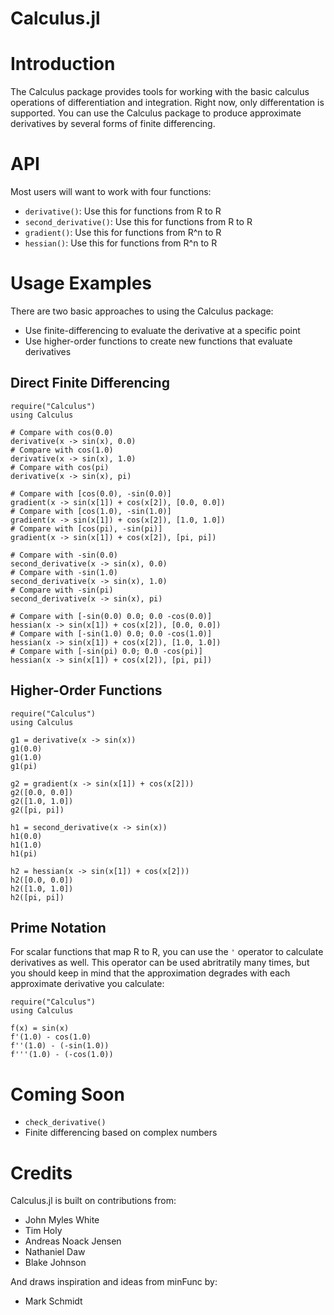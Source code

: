 Calculus.jl
===========

# Introduction

The Calculus package provides tools for working with the basic calculus
operations of differentiation and integration. Right now, only
differentation is supported. You can use the Calculus package to produce
approximate derivatives by several forms of finite differencing.

# API

Most users will want to work with four functions:

* `derivative()`: Use this for functions from R to R
* `second_derivative()`: Use this for functions from R to R
* `gradient()`: Use this for functions from R^n to R
* `hessian()`: Use this for functions from R^n to R

# Usage Examples

There are two basic approaches to using the Calculus package:

* Use finite-differencing to evaluate the derivative at a specific point
* Use higher-order functions to create new functions that evaluate derivatives

## Direct Finite Differencing

	require("Calculus")
	using Calculus

	# Compare with cos(0.0)
	derivative(x -> sin(x), 0.0)
	# Compare with cos(1.0)
	derivative(x -> sin(x), 1.0)
	# Compare with cos(pi)
	derivative(x -> sin(x), pi)

	# Compare with [cos(0.0), -sin(0.0)]
	gradient(x -> sin(x[1]) + cos(x[2]), [0.0, 0.0])
	# Compare with [cos(1.0), -sin(1.0)]
	gradient(x -> sin(x[1]) + cos(x[2]), [1.0, 1.0])
	# Compare with [cos(pi), -sin(pi)]
	gradient(x -> sin(x[1]) + cos(x[2]), [pi, pi])

	# Compare with -sin(0.0)
	second_derivative(x -> sin(x), 0.0)
	# Compare with -sin(1.0)
	second_derivative(x -> sin(x), 1.0)
	# Compare with -sin(pi)
	second_derivative(x -> sin(x), pi)

	# Compare with [-sin(0.0) 0.0; 0.0 -cos(0.0)]
	hessian(x -> sin(x[1]) + cos(x[2]), [0.0, 0.0])
	# Compare with [-sin(1.0) 0.0; 0.0 -cos(1.0)]
	hessian(x -> sin(x[1]) + cos(x[2]), [1.0, 1.0])
	# Compare with [-sin(pi) 0.0; 0.0 -cos(pi)]
	hessian(x -> sin(x[1]) + cos(x[2]), [pi, pi])

## Higher-Order Functions

	require("Calculus")
	using Calculus

	g1 = derivative(x -> sin(x))
	g1(0.0)
	g1(1.0)
	g1(pi)

	g2 = gradient(x -> sin(x[1]) + cos(x[2]))
	g2([0.0, 0.0])
	g2([1.0, 1.0])
	g2([pi, pi])

	h1 = second_derivative(x -> sin(x))
	h1(0.0)
	h1(1.0)
	h1(pi)

	h2 = hessian(x -> sin(x[1]) + cos(x[2]))
	h2([0.0, 0.0])
	h2([1.0, 1.0])
	h2([pi, pi])

## Prime Notation

For scalar functions that map R to R, you can use the `'` operator to calculate
derivatives as well. This operator can be used abritratily many times, but you
should keep in mind that the approximation degrades with each approximate
derivative you calculate:

	require("Calculus")
	using Calculus

	f(x) = sin(x)
	f'(1.0) - cos(1.0)
	f''(1.0) - (-sin(1.0))
	f'''(1.0) - (-cos(1.0))

# Coming Soon

* `check_derivative()`
* Finite differencing based on complex numbers

# Credits

Calculus.jl is built on contributions from:

* John Myles White
* Tim Holy
* Andreas Noack Jensen
* Nathaniel Daw
* Blake Johnson

And draws inspiration and ideas from minFunc by:

* Mark Schmidt

